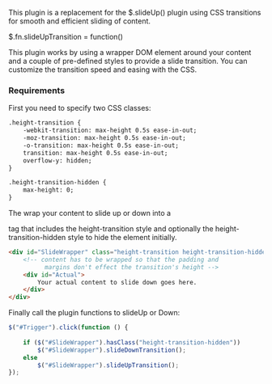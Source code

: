 ﻿This plugin is a replacement for the $.slideUp() plugin using CSS transitions for smooth and efficient sliding of content.

<div class="syntaxbox">$.fn.slideUpTransition = function()</div>

This plugin works by using a wrapper DOM element around your content and a couple of pre-defined styles to provide a slide transition. You can customize the transition speed and easing with the CSS.

### Requirements
First you need to specify two CSS classes:

```txt
.height-transition {
    -webkit-transition: max-height 0.5s ease-in-out;
    -moz-transition: max-height 0.5s ease-in-out;
    -o-transition: max-height 0.5s ease-in-out;
    transition: max-height 0.5s ease-in-out;
    overflow-y: hidden;
}

.height-transition-hidden {
    max-height: 0;
}
```

The wrap your content to slide up or down into a <div> tag that includes the height-transition style and optionally the height-transition-hidden style to hide the element initially.

```html
<div id="SlideWrapper" class="height-transition height-transition-hidden">
    <!-- content has to be wrapped so that the padding and
          margins don't effect the transition's height -->
    <div id="Actual">
        Your actual content to slide down goes here.
    </div>
</div>
```

Finally call the plugin functions to slideUp or Down:

```javascript
$("#Trigger").click(function () {
            
    if ($("#SlideWrapper").hasClass("height-transition-hidden"))
        $("#SlideWrapper").slideDownTransition();
    else
        $("#SlideWrapper").slideUpTransition();
});
```